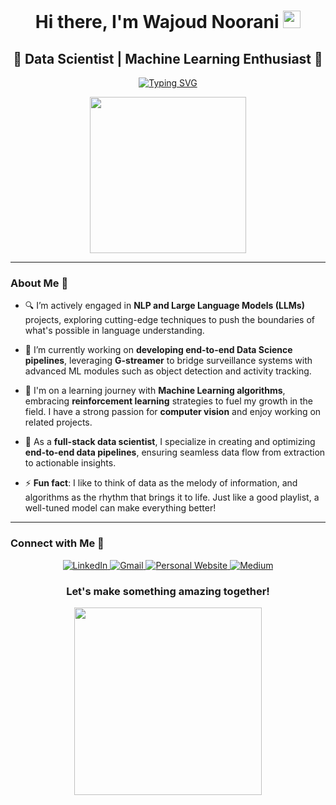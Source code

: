 <h1 align="center">Hi there, I'm Wajoud Noorani  <img src="https://media.giphy.com/media/hvRJCLFzcasrR4ia7z/giphy.gif" width="28"></h1>

<h2 align="center">🚀 Data Scientist | Machine Learning Enthusiast 🚀</h2>
<p align="center">
  <a href="https://git.io/typing-svg"><img src="https://readme-typing-svg.herokuapp.com?font=Fira+Code&size=22&pause=1000&color=F75C7E&width=435&lines=Passionate+about+Data+Science+and+ML;3%2B+Years+of+Experience+in+ML+Development;Creating+End-to-End+Data+Science+Pipelines" alt="Typing SVG" ></a>
</p>

<p align="center">
  <img src="https://drive.google.com/uc?export=view&id=12AJ3jWoI7O93GhGLC4pwxi_uNlUqCBCA" width="250" height="250" />
</p>

---

### About Me 📘

- 🔍 I’m actively engaged in **NLP and Large Language Models (LLMs)** projects, exploring cutting-edge techniques to push the boundaries of what's possible in language understanding.

- 🔭 I’m currently working on **developing end-to-end Data Science pipelines**, leveraging **G-streamer** to bridge surveillance systems with advanced ML modules such as object detection and activity tracking.

- 🌱 I'm on a learning journey with **Machine Learning algorithms**, embracing **reinforcement learning** strategies to fuel my growth in the field. I have a strong passion for **computer vision** and enjoy working on related projects.

- 💼 As a **full-stack data scientist**, I specialize in creating and optimizing **end-to-end data pipelines**, ensuring seamless data flow from extraction to actionable insights.

- ⚡ **Fun fact**: I like to think of data as the melody of information, and algorithms as the rhythm that brings it to life. Just like a good playlist, a well-tuned model can make everything better!

---

### Connect with Me 🌟

<p align="center">
  <!-- LinkedIn -->
  <a href="https://www.linkedin.com/in/wajoud-noorani-7b6054118">
    <img alt="LinkedIn" src="https://img.shields.io/badge/LinkedIn-%230077B5.svg?&style=for-the-badge&logo=linkedin&logoColor=white"/>
  </a>
  <!-- Gmail -->
  <a href="mailto:wajoudnoorani59@gmail.com">
    <img alt="Gmail" src="https://img.shields.io/badge/Gmail-D14836?style=for-the-badge&logo=gmail&logoColor=white" />
  </a>
  <!-- Personal Website -->
  <a href="https://wajoudnoorani.com/">
    <img alt="Personal Website" src="https://img.shields.io/badge/Website-%230A0A0A.svg?&style=for-the-badge&logo=google-chrome&logoColor=white" />
  </a>
  <!-- Medium -->
  <a href="https://medium.com/@wajoudnoorani59">
    <img alt="Medium" src="https://img.shields.io/badge/Medium-%2312100E.svg?&style=for-the-badge&logo=medium&logoColor=white"/>
  </a>
</p>

<h3 align="center">Let's make something amazing together!</h3>

<p align="center">
  <img src="https://drive.google.com/uc?export=view&id=1XRfqvUeJpstLYmafCEU_8J7YOv54OI-z" width="300" height="300"/>
</p>

